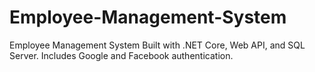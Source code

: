 # Employee-Management-System
Employee Management System Built with .NET Core, Web API, and SQL Server. Includes Google and Facebook authentication.

